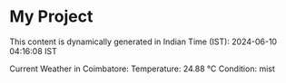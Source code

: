 # My Project

This content is dynamically generated in Indian Time (IST): 2024-06-10 04:16:08 IST


Current Weather in Coimbatore:
Temperature: 24.88 °C
Condition: mist
